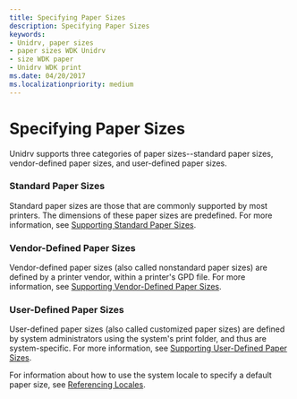 ```yaml
---
title: Specifying Paper Sizes
description: Specifying Paper Sizes
keywords:
- Unidrv, paper sizes
- paper sizes WDK Unidrv
- size WDK paper
- Unidrv WDK print
ms.date: 04/20/2017
ms.localizationpriority: medium
---
```


# Specifying Paper Sizes





Unidrv supports three categories of paper sizes--standard paper sizes, vendor-defined paper sizes, and user-defined paper sizes.

### Standard Paper Sizes

Standard paper sizes are those that are commonly supported by most printers. The dimensions of these paper sizes are predefined. For more information, see [Supporting Standard Paper Sizes](supporting-standard-paper-sizes.md).

### Vendor-Defined Paper Sizes

Vendor-defined paper sizes (also called nonstandard paper sizes) are defined by a printer vendor, within a printer's GPD file. For more information, see [Supporting Vendor-Defined Paper Sizes](supporting-vendor-defined-paper-sizes.md).

### User-Defined Paper Sizes

User-defined paper sizes (also called customized paper sizes) are defined by system administrators using the system's print folder, and thus are system-specific. For more information, see [Supporting User-Defined Paper Sizes](supporting-user-defined-paper-sizes.md).

For information about how to use the system locale to specify a default paper size, see [Referencing Locales](referencing-locales.md).

 

 





